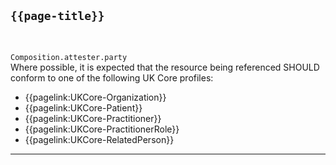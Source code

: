## <code>{{page-title}}</code>
<br>

`Composition.attester.party`
<br>
Where possible, it is expected that the resource being referenced SHOULD conform to one of the following UK Core profiles:

- {{pagelink:UKCore-Organization}}
- {{pagelink:UKCore-Patient}}
- {{pagelink:UKCore-Practitioner}}
- {{pagelink:UKCore-PractitionerRole}}
- {{pagelink:UKCore-RelatedPerson}}


---